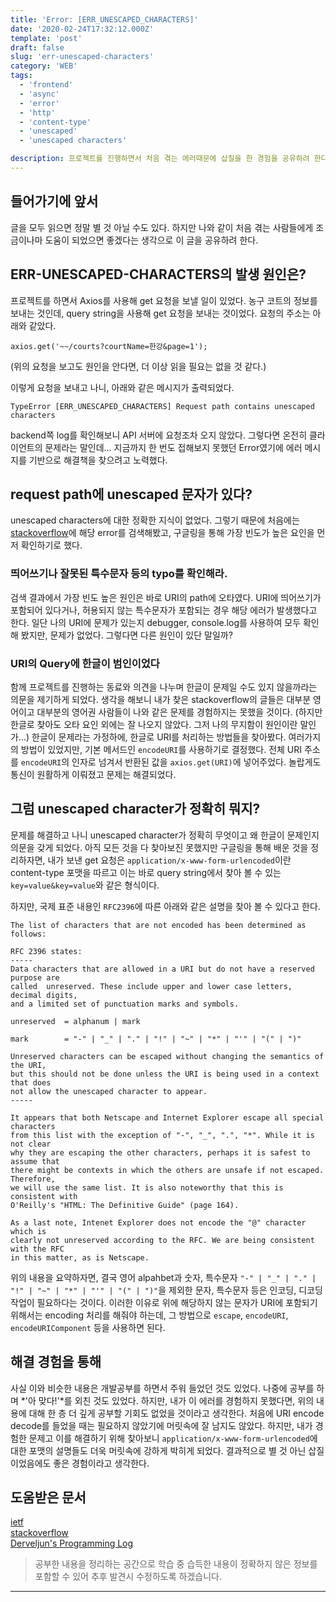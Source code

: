 ```yaml
---
title: 'Error: [ERR_UNESCAPED_CHARACTERS]'
date: '2020-02-24T17:32:12.000Z'
template: 'post'
draft: false
slug: 'err-unescaped-characters'
category: 'WEB'
tags:
  - 'frontend'
  - 'async'
  - 'error'
  - 'http'
  - 'content-type'
  - 'unescaped'
  - 'unescaped characters'

description: 프로젝트를 진행하면서 처음 겪는 에러때문에 삽질을 한 경험을 공유하려 한다. 이번 문제의 에러는 [ERR_UNESCAPED_CHARACTERS]이다.
---
```


## 들어가기에 앞서
글을 모두 읽으면 정말 별 것 아닐 수도 있다. 하지만 나와 같이 처음 겪는 사람들에게 조금이나마 도움이 되었으면 좋겠다는 생각으로 이 글을 공유하려 한다.

## ERR-UNESCAPED-CHARACTERS의 발생 원인은?
프로젝트를 하면서 Axios를 사용해 get 요청을 보낼 일이 있었다. 농구 코트의 정보를 보내는 것인데, query string을 사용해 get 요청을 보내는 것이었다.
요청의 주소는 아래와 같았다.

```
axios.get('~~/courts?courtName=한강&page=1');
```
(위의 요청을 보고도 원인을 안다면, 더 이상 읽을 필요는 없을 것 같다.)

이렇게 요청을 보내고 나니, 아래와 같은 메시지가 출력되었다.
```
TypeError [ERR_UNESCAPED_CHARACTERS] Request path contains unescaped characters
```
backend쪽 log를 확인해보니 API 서버에 요청조차 오지 않았다. 그렇다면 온전히 클라이언트의 문제라는 말인데... 지금까지 한 번도 접해보지 못했던 Error였기에 에러 메시지를 기반으로 해결책을 찾으려고 노력했다.

## request path에 unescaped 문자가 있다?
unescaped characters에 대한 정확한 지식이 없었다. 그렇기 때문에 처음에는 [stackoverflow](https://stackoverflow.com/)에 해당 error를 검색해봤고, 구글링을 통해 가장 빈도가 높은 요인을 먼저 확인하기로 했다.

### 띄어쓰기나 잘못된 특수문자 등의 typo를 확인해라.
검색 결과에서 가장 빈도 높은 원인은 바로 URI의 path에 오타였다. URI에 띄어쓰기가 포함되어 있다거나, 허용되지 않는 특수문자가 포함되는 경우 해당 에러가 발생했다고 한다. 일단 나의 URI에 문제가 있는지 debugger, console.log를 사용하여 모두 확인해 봤지만, 문제가 없었다. 그렇다면 다른 원인이 있단 말일까?

### URI의 Query에 한글이 범인이었다
함께 프로젝트를 진행하는 동료와 의견을 나누며 한글이 문제일 수도 있지 않을까라는 의문을 제기하게 되었다. 생각을 해보니 내가 찾은 stackoverflow의 글들은 대부분 영어이고 대부분의 영어권 사람들이 나와 같은 문제를 경험하지는 못했을 것이다. (하지만 한글로 찾아도 오타 요인 외에는 잘 나오지 않았다. 그저 나의 무지함이 원인이란 말인가...) 한글이 문제라는 가정하에, 한글로 URI를 처리하는 방법들을 찾아봤다. 여러가지의 방법이 있었지만, 기본 메서드인 `encodeURI`를 사용하기로 결정했다. 전체 URI 주소를 `encodeURI`의 인자로 넘겨서 반환된 값을 `axios.get(URI)`에 넣어주었다. 놀랍게도 통신이 원활하게 이뤄졌고 문제는 해결되었다.

## 그럼 unescaped character가 정확히 뭐지?
문제를 해결하고 나니 unescaped character가 정확히 무엇이고 왜 한글이 문제인지 의문을 갖게 되었다. 아직 모든 것을 다 찾아보진 못했지만 구글링을 통해 배운 것을 정리하자면, 내가 보낸 get 요청은 `application/x-www-form-urlencoded`이란 content-type 포맷을 따르고 이는 바로 query string에서 찾아 볼 수 있는 `key=value&key=value`와 같은 형식이다. 

하지만, 국제 표준 내용인 `RFC2396`에 따른 아래와 같은 설명을 찾아 볼 수 있다고 한다.
```
The list of characters that are not encoded has been determined as follows:

RFC 2396 states:
-----
Data characters that are allowed in a URI but do not have a reserved purpose are 
called  unreserved. These include upper and lower case letters, decimal digits, 
and a limited set of punctuation marks and symbols.

unreserved  = alphanum | mark

mark        = "-" | "_" | "." | "!" | "~" | "*" | "'" | "(" | ")"

Unreserved characters can be escaped without changing the semantics of the URI, 
but this should not be done unless the URI is being used in a context that does 
not allow the unescaped character to appear.
-----

It appears that both Netscape and Internet Explorer escape all special characters 
from this list with the exception of "-", "_", ".", "*". While it is not clear 
why they are escaping the other characters, perhaps it is safest to assume that 
there might be contexts in which the others are unsafe if not escaped. Therefore, 
we will use the same list. It is also noteworthy that this is consistent with 
O'Reilly's "HTML: The Definitive Guide" (page 164).

As a last note, Intenet Explorer does not encode the "@" character which is 
clearly not unreserved according to the RFC. We are being consistent with the RFC 
in this matter, as is Netscape.
```

위의 내용을 요약하자면, 결국 영어 alpahbet과 숫자, 특수문자 `"-" | "_" | "." | "!" | "~" | "*" | "'" | "(" | ")"`을 제외한 문자, 특수문자 등은 인코딩, 디코딩 작업이 필요하다는 것이다. 이러한 이유로 위에 해당하지 않는 문자가 URI에 포함되기 위해서는 encoding 처리를 해줘야 하는데, 그 방법으로 `escape`, `encodeURI`, `encodeURIComponent` 등을 사용하면 된다.

## 해결 경험을 통해
사실 이와 비슷한 내용은 개발공부를 하면서 주워 들었던 것도 있었다. 나중에 공부를 하며 *'아 맞다!'*를 외친 것도 있었다. 하지만, 내가 이 에러를 경험하지 못했다면, 위의 내용에 대해 한 층 더 깊게 공부할 기회도 없었을 것이라고 생각한다. 처음에 URI encode decode를 들었을 때는 필요하지 않았기에 머릿속에 잘 남지도 않았다. 하지만, 내가 경험한 문제고 이를 해결하기 위해 찾아보니 `application/x-www-form-urlencoded`에 대한 포맷의 설명들도 더욱 머릿속에 강하게 박히게 되었다. 결과적으로 별 것 아닌 삽질이었음에도 좋은 경험이라고 생각한다.


## 도움받은 문서

[ietf](https://www.ietf.org/rfc/rfc2396.txt)<br>
[stackoverflow](https://stackoverflow.com/questions/4007969/application-x-www-form-urlencoded-or-multipart-form-data)<br>
[Derveljun's Programming Log](https://derveljunit.tistory.com/242)<br>

> 공부한 내용을 정리하는 공간으로 학습 중 습득한 내용이 정확하지 않은 정보를 포함할 수 있어 추후 발견시 수정하도록 하겠습니다.

---
